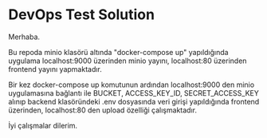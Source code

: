 # DevOps Test Solution 

Merhaba. 

Bu repoda minio klasörü altında "docker-compose up" yapıldığında uygulama localhost:9000 üzerinden minio yayını, localhost:80 üzerinden frontend yayını yapmaktadır. 

Bir kez docker-compose up komutunun ardından localhost:9000 den minio uygulamasına bağlantı ile BUCKET, ACCESS_KEY_ID, SECRET_ACCESS_KEY alınıp backend klasöründeki .env dosyasında veri girişi yapıldığında frontend üzerinden, localhost:80 den upload özelliği çalışmaktadır.  


İyi çalışmalar dilerim.




